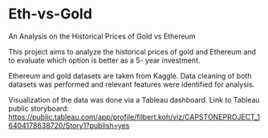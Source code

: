 # Eth-vs-Gold
An Analysis on the Historical Prices of Gold vs Ethereum

This project aims to analyze the historical prices of gold and Ethereum and to evaluate which option is better as a 5- year investment.

Ethereum and gold datasets are taken from Kaggle. Data cleaning of both datasets was performed and relevant features were identified for analysis.

Visualization of the data was done via a Tableau dashboard. Link to Tableau public storyboard: https://public.tableau.com/app/profile/filbert.koh/viz/CAPSTONEPROJECT_16404178638720/Story1?publish=yes

